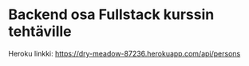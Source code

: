 # Backend osa Fullstack kurssin tehtäville

Heroku linkki: https://dry-meadow-87236.herokuapp.com/api/persons
